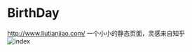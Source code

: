 # BirthDay
http://www.liutianjiao.com/
一个小小的静态页面，灵感来自知乎
<br/> 
![index](https://github.com/whylj/tianjiao/raw/index.html/img/birth.jpg)
